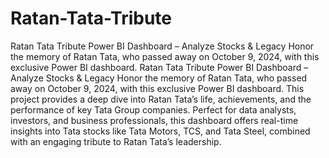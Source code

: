 # Ratan-Tata-Tribute
Ratan Tata Tribute Power BI Dashboard – Analyze Stocks &amp; Legacy Honor the memory of Ratan Tata, who passed away on October 9, 2024, with this exclusive Power BI dashboard. 
Ratan Tata Tribute Power BI Dashboard – Analyze Stocks & Legacy
Honor the memory of Ratan Tata, who passed away on October 9, 2024, with this exclusive Power BI dashboard. This project provides a deep dive into Ratan Tata’s life, achievements, and the performance of key Tata Group companies. Perfect for data analysts, investors, and business professionals, this dashboard offers real-time insights into Tata stocks like Tata Motors, TCS, and Tata Steel, combined with an engaging tribute to Ratan Tata’s leadership.
